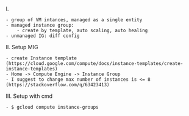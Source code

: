 I. 

    - group of VM intances, managed as a single entity 
    - managed instance group:
        - create by template, auto scaling, auto healing
    - unmanaged IG: diff config

II. Setup MIG

    - create Instance template (https://cloud.google.com/compute/docs/instance-templates/create-instance-templates)
    - Home -> Compute Engine -> Instance Group
    - I suggest to change max number of instances is <= 8 (https://stackoverflow.com/q/63423413)

III. Setup with cmd
    
    - $ gcloud compute instance-groups
    

